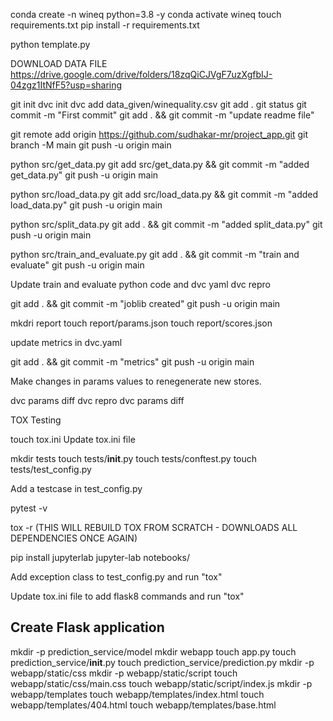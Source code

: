 conda create -n wineq python=3.8 -y
conda activate wineq
touch requirements.txt
pip install -r requirements.txt

python template.py

DOWNLOAD DATA FILE
https://drive.google.com/drive/folders/18zqQiCJVgF7uzXgfbIJ-04zgz1ItNfF5?usp=sharing


git init
dvc init
dvc add data_given/winequality.csv
git add .
git status
git commit -m "First commit"
git add . && git commit -m "update readme file"

git remote add origin https://github.com/sudhakar-mr/project_app.git
git branch -M main
git push -u origin main


python src/get_data.py
git add src/get_data.py && git commit -m "added get_data.py"
git push -u origin main

python src/load_data.py
git add src/load_data.py && git commit -m "added load_data.py"
git push -u origin main

python src/split_data.py
git add . && git commit -m "added split_data.py"
git push -u origin main

python src/train_and_evaluate.py
git add . && git commit -m "train and evaluate"
git push -u origin main

Update train and evaluate python code and dvc yaml
dvc repro

git add . && git commit -m "joblib created"
git push -u origin main

mkdri report
touch report/params.json
touch report/scores.json

update metrics in dvc.yaml


git add . && git commit -m "metrics"
git push -u origin main

Make changes in params values to renegenerate new stores.

dvc params diff
dvc repro
dvc params diff


TOX Testing

touch tox.ini
Update tox.ini file


mkdir tests
touch tests/__init__.py
touch tests/conftest.py
touch tests/test_config.py

Add a testcase in test_config.py

pytest -v


tox -r (THIS WILL REBUILD TOX FROM SCRATCH - DOWNLOADS ALL DEPENDENCIES ONCE AGAIN)



pip install jupyterlab
jupyter-lab notebooks/


Add exception class to test_config.py and run "tox"


Update tox.ini file to add flask8 commands and run "tox"


Create Flask application
-----------------------
  mkdir -p prediction_service/model
  mkdir webapp
  touch app.py
  touch prediction_service/__init__.py
  touch prediction_service/prediction.py
  mkdir -p webapp/static/css
  mkdir -p webapp/static/script
  touch webapp/static/css/main.css
  touch webapp/static/script/index.js
  mkdir -p webapp/templates
  touch webapp/templates/index.html
  touch webapp/templates/404.html
  touch webapp/templates/base.html

